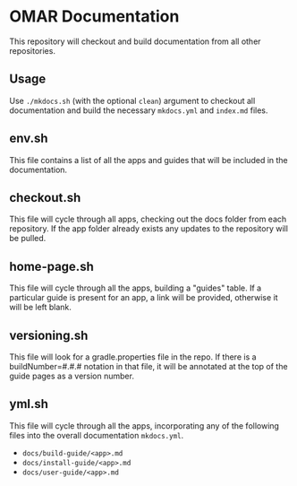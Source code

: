 # OMAR Documentation

This repository will checkout and build documentation from all other repositories.

## Usage
Use `./mkdocs.sh` (with the optional `clean`) argument to checkout all documentation and build the necessary `mkdocs.yml`  and `index.md` files.

## env.sh
This file contains a list of all the apps and guides that will be included in the documentation.

## checkout.sh
This file will cycle through all apps, checking out the docs folder from each repository. If the app folder already exists any updates to the repository will be pulled.

## home-page.sh
This file will cycle through all the apps, building a "guides" table. If a particular guide is present for an app, a link will be provided, otherwise it will be left blank.

## versioning.sh
This file will look for a gradle.properties file in the repo. If there is a buildNumber=#.#.# notation in that file, it will be annotated at the top of the guide pages as a version number.

## yml.sh
This file will cycle through all the apps, incorporating any of the following files into the overall documentation `mkdocs.yml`.
* `docs/build-guide/<app>.md`
* `docs/install-guide/<app>.md`
* `docs/user-guide/<app>.md`
